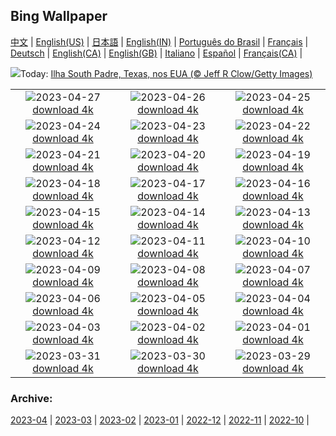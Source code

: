 ## Bing Wallpaper
[中文](README.md) |                     [English(US)](en-US.md) |                     [日本語](ja-JP.md) |                     [English(IN)](en-IN.md) |                     [Português do Brasil](pt-BR.md) |                     [Français](fr-FR.md) |                     [Deutsch](de-DE.md) |                     [English(CA)](en-CA.md) |                     [English(GB)](en-GB.md) |                     [Italiano](it-IT.md) |                     [Español](es-ES.md) |                     [Français(CA)](fr-CA.md) |                    

![](https://www.bing.com/th?id=OHR.SouthPadre_PT-BR5387043078_UHD.jpg&w=1000)Today: [Ilha South Padre, Texas, nos EUA (© Jeff R Clow/Getty Images)](https://www.bing.com/th?id=OHR.SouthPadre_PT-BR5387043078_UHD.jpg)

|      |      |      |
| :----: | :----: | :----: |
|![](https://www.bing.com/th?id=OHR.GHOAudubonDay_PT-BR5342739946_UHD.jpg&pid=hp&w=384&h=216&rs=1&c=4)2023-04-27 [download 4k](https://www.bing.com/th?id=OHR.GHOAudubonDay_PT-BR5342739946_UHD.jpg)|![](https://www.bing.com/th?id=OHR.AdelieWPD_PT-BR5302212413_UHD.jpg&pid=hp&w=384&h=216&rs=1&c=4)2023-04-26 [download 4k](https://www.bing.com/th?id=OHR.AdelieWPD_PT-BR5302212413_UHD.jpg)|![](https://www.bing.com/th?id=OHR.FranconianWineCellar_PT-BR4973800707_UHD.jpg&pid=hp&w=384&h=216&rs=1&c=4)2023-04-25 [download 4k](https://www.bing.com/th?id=OHR.FranconianWineCellar_PT-BR4973800707_UHD.jpg)|
|![](https://www.bing.com/th?id=OHR.StuttgartPublicLibrary_PT-BR4937823800_UHD.jpg&pid=hp&w=384&h=216&rs=1&c=4)2023-04-24 [download 4k](https://www.bing.com/th?id=OHR.StuttgartPublicLibrary_PT-BR4937823800_UHD.jpg)|![](https://www.bing.com/th?id=OHR.EarthDayFox_PT-BR4769845045_UHD.jpg&pid=hp&w=384&h=216&rs=1&c=4)2023-04-23 [download 4k](https://www.bing.com/th?id=OHR.EarthDayFox_PT-BR4769845045_UHD.jpg)|![](https://www.bing.com/th?id=OHR.ProcidaItaly_PT-BR4815511808_UHD.jpg&pid=hp&w=384&h=216&rs=1&c=4)2023-04-22 [download 4k](https://www.bing.com/th?id=OHR.ProcidaItaly_PT-BR4815511808_UHD.jpg)|
|![](https://www.bing.com/th?id=OHR.PantherChameleon_PT-BR7376716625_UHD.jpg&pid=hp&w=384&h=216&rs=1&c=4)2023-04-21 [download 4k](https://www.bing.com/th?id=OHR.PantherChameleon_PT-BR7376716625_UHD.jpg)|![](https://www.bing.com/th?id=OHR.TaiwanYuhina_PT-BR9492619236_UHD.jpg&pid=hp&w=384&h=216&rs=1&c=4)2023-04-20 [download 4k](https://www.bing.com/th?id=OHR.TaiwanYuhina_PT-BR9492619236_UHD.jpg)|![](https://www.bing.com/th?id=OHR.MPPUnesco_PT-BR8876177432_UHD.jpg&pid=hp&w=384&h=216&rs=1&c=4)2023-04-19 [download 4k](https://www.bing.com/th?id=OHR.MPPUnesco_PT-BR8876177432_UHD.jpg)|
|![](https://www.bing.com/th?id=OHR.OneThousandSprings_PT-BR6434426927_UHD.jpg&pid=hp&w=384&h=216&rs=1&c=4)2023-04-18 [download 4k](https://www.bing.com/th?id=OHR.OneThousandSprings_PT-BR6434426927_UHD.jpg)|![](https://www.bing.com/th?id=OHR.KiteDay_PT-BR2236604621_UHD.jpg&pid=hp&w=384&h=216&rs=1&c=4)2023-04-17 [download 4k](https://www.bing.com/th?id=OHR.KiteDay_PT-BR2236604621_UHD.jpg)|![](https://www.bing.com/th?id=OHR.LorenzoQuinn_PT-BR1753082693_UHD.jpg&pid=hp&w=384&h=216&rs=1&c=4)2023-04-16 [download 4k](https://www.bing.com/th?id=OHR.LorenzoQuinn_PT-BR1753082693_UHD.jpg)|
|![](https://www.bing.com/th?id=OHR.RedSeaStars_PT-BR9156297625_UHD.jpg&pid=hp&w=384&h=216&rs=1&c=4)2023-04-15 [download 4k](https://www.bing.com/th?id=OHR.RedSeaStars_PT-BR9156297625_UHD.jpg)|![](https://www.bing.com/th?id=OHR.PhloxSubulata_PT-BR2187930252_UHD.jpg&pid=hp&w=384&h=216&rs=1&c=4)2023-04-14 [download 4k](https://www.bing.com/th?id=OHR.PhloxSubulata_PT-BR2187930252_UHD.jpg)|![](https://www.bing.com/th?id=OHR.EuropeFromISS_PT-BR8580836048_UHD.jpg&pid=hp&w=384&h=216&rs=1&c=4)2023-04-13 [download 4k](https://www.bing.com/th?id=OHR.EuropeFromISS_PT-BR8580836048_UHD.jpg)|
|![](https://www.bing.com/th?id=OHR.MossyGrottoFalls_PT-BR8681744375_UHD.jpg&pid=hp&w=384&h=216&rs=1&c=4)2023-04-12 [download 4k](https://www.bing.com/th?id=OHR.MossyGrottoFalls_PT-BR8681744375_UHD.jpg)|![](https://www.bing.com/th?id=OHR.ElephantTwins_PT-BR7059740829_UHD.jpg&pid=hp&w=384&h=216&rs=1&c=4)2023-04-11 [download 4k](https://www.bing.com/th?id=OHR.ElephantTwins_PT-BR7059740829_UHD.jpg)|![](https://www.bing.com/th?id=OHR.LithuanianEggs_PT-BR5718719505_UHD.jpg&pid=hp&w=384&h=216&rs=1&c=4)2023-04-10 [download 4k](https://www.bing.com/th?id=OHR.LithuanianEggs_PT-BR5718719505_UHD.jpg)|
|![](https://www.bing.com/th?id=OHR.NIrelandGiants_PT-BR4823231390_UHD.jpg&pid=hp&w=384&h=216&rs=1&c=4)2023-04-09 [download 4k](https://www.bing.com/th?id=OHR.NIrelandGiants_PT-BR4823231390_UHD.jpg)|![](https://www.bing.com/th?id=OHR.KitsAspen_PT-BR8299899730_UHD.jpg&pid=hp&w=384&h=216&rs=1&c=4)2023-04-08 [download 4k](https://www.bing.com/th?id=OHR.KitsAspen_PT-BR8299899730_UHD.jpg)|![](https://www.bing.com/th?id=OHR.ArizonaPinkMoon_PT-BR9957307655_UHD.jpg&pid=hp&w=384&h=216&rs=1&c=4)2023-04-07 [download 4k](https://www.bing.com/th?id=OHR.ArizonaPinkMoon_PT-BR9957307655_UHD.jpg)|
|![](https://www.bing.com/th?id=OHR.BlackGrouseLekking_PT-BR9678718945_UHD.jpg&pid=hp&w=384&h=216&rs=1&c=4)2023-04-06 [download 4k](https://www.bing.com/th?id=OHR.BlackGrouseLekking_PT-BR9678718945_UHD.jpg)|![](https://www.bing.com/th?id=OHR.RomanBridge_PT-BR9293657431_UHD.jpg&pid=hp&w=384&h=216&rs=1&c=4)2023-04-05 [download 4k](https://www.bing.com/th?id=OHR.RomanBridge_PT-BR9293657431_UHD.jpg)|![](https://www.bing.com/th?id=OHR.HonaunauNP_PT-BR9038463987_UHD.jpg&pid=hp&w=384&h=216&rs=1&c=4)2023-04-04 [download 4k](https://www.bing.com/th?id=OHR.HonaunauNP_PT-BR9038463987_UHD.jpg)|
|![](https://www.bing.com/th?id=OHR.JavaBromo_PT-BR2056901966_UHD.jpg&pid=hp&w=384&h=216&rs=1&c=4)2023-04-03 [download 4k](https://www.bing.com/th?id=OHR.JavaBromo_PT-BR2056901966_UHD.jpg)|![](https://www.bing.com/th?id=OHR.FrogMonth_PT-BR8459718048_UHD.jpg&pid=hp&w=384&h=216&rs=1&c=4)2023-04-02 [download 4k](https://www.bing.com/th?id=OHR.FrogMonth_PT-BR8459718048_UHD.jpg)|![](https://www.bing.com/th?id=OHR.SteyrRiver_PT-BR1509905208_UHD.jpg&pid=hp&w=384&h=216&rs=1&c=4)2023-04-01 [download 4k](https://www.bing.com/th?id=OHR.SteyrRiver_PT-BR1509905208_UHD.jpg)|
|![](https://www.bing.com/th?id=OHR.PeacockFeathers_PT-BR7599537252_UHD.jpg&pid=hp&w=384&h=216&rs=1&c=4)2023-03-31 [download 4k](https://www.bing.com/th?id=OHR.PeacockFeathers_PT-BR7599537252_UHD.jpg)|![](https://www.bing.com/th?id=OHR.NuzzleManatee_PT-BR7322931315_UHD.jpg&pid=hp&w=384&h=216&rs=1&c=4)2023-03-30 [download 4k](https://www.bing.com/th?id=OHR.NuzzleManatee_PT-BR7322931315_UHD.jpg)|![](https://www.bing.com/th?id=OHR.MWDolomites_PT-BR7042965893_UHD.jpg&pid=hp&w=384&h=216&rs=1&c=4)2023-03-29 [download 4k](https://www.bing.com/th?id=OHR.MWDolomites_PT-BR7042965893_UHD.jpg)|


### Archive:
[2023-04](archive/pt-BR/202304/README.md) | [2023-03](archive/pt-BR/202303/README.md) | [2023-02](archive/pt-BR/202302/README.md) | [2023-01](archive/pt-BR/202301/README.md) | [2022-12](archive/pt-BR/202212/README.md) | [2022-11](archive/pt-BR/202211/README.md) | [2022-10](archive/pt-BR/202210/README.md) | 